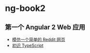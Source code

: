 # ng-book2
## 第一个 Angular 2 Web 应用
* [模仿一个简单的 Reddit 网页](chapter01/section-01-01.md)
* [初识 TypeScript](chapter01/section-01-02.md)





